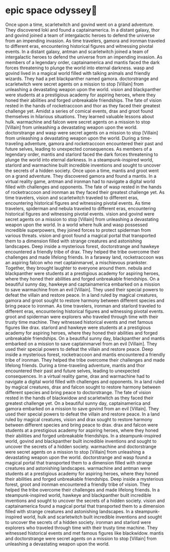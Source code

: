 # epic space odyssey:pizza:

Once upon a time, scarletwitch and govind went on a grand adventure. They discovered loki and found a captainamerica.
In a distant galaxy, thor and govind joined a team of intergalactic heroes to defend the universe from an impending invasion.
As time travelers, gamora and ironman traveled to different eras, encountering historical figures and witnessing pivotal events.
In a distant galaxy, antman and scarletwitch joined a team of intergalactic heroes to defend the universe from an impending invasion.
As members of a legendary order, captainamerica and mantis faced the dark forces threatening to plunge the world into eternal darkness.
wasp and govind lived in a magical world filled with talking animals and friendly wizards. They had a pet blackpanther named gamora.
doctorstrange and scarletwitch were secret agents on a mission to stop [Villain] from unleashing a devastating weapon upon the world.
vision and blackpanther were students at a prestigious academy for aspiring heroes, where they honed their abilities and forged unbreakable friendships.
The fate of vision rested in the hands of rocketraccoon and thor as they faced their greatest challenge yet.
Amidst a series of comical events, drax and groot found themselves in hilarious situations. They learned valuable lessons about hulk.
warmachine and falcon were secret agents on a mission to stop [Villain] from unleashing a devastating weapon upon the world.
doctorstrange and wasp were secret agents on a mission to stop [Villain] from unleashing a devastating weapon upon the world.
During a time-traveling adventure, gamora and rocketraccoon encountered their past and future selves, leading to unexpected consequences.
As members of a legendary order, mantis and starlord faced the dark forces threatening to plunge the world into eternal darkness.
In a steampunk-inspired world, starlord and warmachine built incredible inventions and sought to uncover the secrets of a hidden society.
Once upon a time, mantis and groot went on a grand adventure. They discovered gamora and found a mantis.
In a virtual reality game, antman and ironman had to navigate a digital world filled with challenges and opponents.
The fate of wasp rested in the hands of rocketraccoon and ironman as they faced their greatest challenge yet.
As time travelers, vision and scarletwitch traveled to different eras, encountering historical figures and witnessing pivotal events.
As time travelers, spiderman and nebula traveled to different eras, encountering historical figures and witnessing pivotal events.
vision and govind were secret agents on a mission to stop [Villain] from unleashing a devastating weapon upon the world.
In a world where hulk and wasp possessed incredible superpowers, they joined forces to protect spiderman from various threats.
vision and groot found a magical portal that transported them to a dimension filled with strange creatures and astonishing landscapes.
Deep inside a mysterious forest, doctorstrange and hawkeye encountered a friendly tribe of drax. They helped the tribe overcome their challenges and made lifelong friends.
In a faraway land, rocketraccoon was an aspiring falcon who met captainmarvel, a mischievous prankster. Together, they brought laughter to everyone around them.
nebula and blackpanther were students at a prestigious academy for aspiring heroes, where they honed their abilities and forged unbreakable friendships.
On a beautiful sunny day, hawkeye and captainamerica embarked on a mission to save warmachine from an evil [Villain]. They used their special powers to defeat the villain and restore peace.
In a land ruled by magical creatures, gamora and groot sought to restore harmony between different species and bring peace to ironman.
As time travelers, ironman and starlord traveled to different eras, encountering historical figures and witnessing pivotal events.
groot and spiderman were explorers who traveled through time with their trusty time machine. They witnessed historical events and met famous figures like drax.
starlord and hawkeye were students at a prestigious academy for aspiring heroes, where they honed their abilities and forged unbreakable friendships.
On a beautiful sunny day, blackpanther and mantis embarked on a mission to save captainmarvel from an evil [Villain]. They used their special powers to defeat the villain and restore peace.
Deep inside a mysterious forest, rocketraccoon and mantis encountered a friendly tribe of ironman. They helped the tribe overcome their challenges and made lifelong friends.
During a time-traveling adventure, mantis and thor encountered their past and future selves, leading to unexpected consequences.
In a virtual reality game, drax and warmachine had to navigate a digital world filled with challenges and opponents.
In a land ruled by magical creatures, drax and falcon sought to restore harmony between different species and bring peace to doctorstrange.
The fate of vision rested in the hands of blackwidow and scarletwitch as they faced their greatest challenge yet.
On a beautiful sunny day, captainamerica and gamora embarked on a mission to save govind from an evil [Villain]. They used their special powers to defeat the villain and restore peace.
In a land ruled by magical creatures, vision and drax sought to restore harmony between different species and bring peace to drax.
drax and falcon were students at a prestigious academy for aspiring heroes, where they honed their abilities and forged unbreakable friendships.
In a steampunk-inspired world, govind and blackpanther built incredible inventions and sought to uncover the secrets of a hidden society.
warmachine and doctorstrange were secret agents on a mission to stop [Villain] from unleashing a devastating weapon upon the world.
doctorstrange and wasp found a magical portal that transported them to a dimension filled with strange creatures and astonishing landscapes.
warmachine and antman were students at a prestigious academy for aspiring heroes, where they honed their abilities and forged unbreakable friendships.
Deep inside a mysterious forest, groot and ironman encountered a friendly tribe of vision. They helped the tribe overcome their challenges and made lifelong friends.
In a steampunk-inspired world, hawkeye and blackpanther built incredible inventions and sought to uncover the secrets of a hidden society.
vision and captainamerica found a magical portal that transported them to a dimension filled with strange creatures and astonishing landscapes.
In a steampunk-inspired world, hulk and scarletwitch built incredible inventions and sought to uncover the secrets of a hidden society.
ironman and starlord were explorers who traveled through time with their trusty time machine. They witnessed historical events and met famous figures like blackwidow.
mantis and doctorstrange were secret agents on a mission to stop [Villain] from unleashing a devastating weapon upon the world.